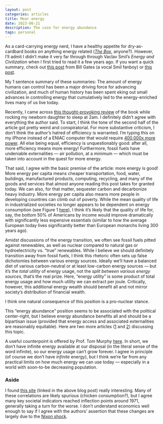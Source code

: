 ```yaml
---
layout: post
categories: articles
title: Moar energy
date: 2023-06-21
description: The case for energy abundance
tags: personal
---
```


As a card-carrying energy nerd, I have a healthy appetite for dry-as-cardbard books on anything energy related ([*The Box*](https://press.princeton.edu/books/paperback/9780691170817/the-box), anyone?). However, I’ll admit I didn’t make it very far through through Vaclav Smil’s *Energy and Civilization* when I first tried to read it a few years ago. If you want a quick summary, check out [this post](https://www.gatesnotes.com/Energy-and-Civilization) from Bill Gates (a vocal Smil fanboy) or [this post](https://www.resilience.org/stories/2017-06-21/energy-and-civilization-a-review/
).

My 1 sentence summary of these summaries: The amount of energy humans can control has been a major driving force for advancing civilization, and much of human history has been spent eking out small advances in controlling energy that cumulatively led to the energy-enriched lives many of us live today. 

Recently, I came across [this thought-provoking review](https://www.thepsmiths.com/p/review-energy-and-civilization-by) of the book while rocking my newborn daughter to sleep at 2am. I definitely didn’t agree with everything the author said. To start, I think the tone of the second half of the article got pretty weird and conspiratorial. For more substantive criticism, I don’t think the author’s hatred of efficiency is warranted. I’m typing this on my iPhone instead of a ENIAC computer that would require [400,000x more power](http://www.antiquetech.com/?page_id=1438). All else being equal, efficiency is unquestionably good: after all, more efficiency means more energy! Furthermore, fossil fuels have undeniable externalities — air pollution, at a minimum — which must be taken into account in the quest for more energy.

That said, I agree with the basic premise of the article: more energy is good! More energy per capita means cheaper transportation, food, water, buildings, manufactured products, computing, recycling, and many of the goods and services that almost anyone reading this post takes for granted today. We can also, for that matter, sequester carbon and decarbonize heavy industry. More energy per capita also means more people in developing countries can climb out of poverty. While the mean quality of life in industrialized societies no longer appears to be dependent on energy consumption (see Figure 1 [here](https://hdr.undp.org/content/energising-human-development)), I think it’s likely that the quality of life for, say, the bottom 50% of Americans by income would improve dramatically with significantly less expensive essentials (similar to how the average European today lives significantly better than European monarchs living 300 years ago).

Amidst discussions of the energy transition, we often see fossil fuels pitted against renewables, as well as nuclear compared to natural gas or hydroelectricity vs. “true” renewables. While I believe we should definitely transition away from fossil fuels, I think this rhetoric often sets up false dichotomies between various energy sources. Ideally we’ll have a balanced diet of various carbon-neutral or at least low-carbon energy sources — but it’s the *total utility* of energy usage, not the *split between various energy sources*, that’s the real prize. Here, “energy utility” is some product of total energy usage and how much utility we can extract per joule. Critically, however, this additional energy wealth should benefit all and not mirror society’s distribution of financial wealth.

I think one natural consequence of this position is a pro-nuclear stance.

This “energy abundance” position seems to be associated with the political center-right, but I believe energy abundance benefits all and should be a bipartisan issue (provided that energy access and associated externalities are reasonably equitable). Here are two more articles ([1](https://www.thecgo.org/research/energy-superabundance/) and [2](https://www.slowboring.com/p/energy-abundance)) discussing this topic.

A useful counterpoint is offered by Prof. Tom Murphy [here](https://dothemath.ucsd.edu/2011/07/galactic-scale-energy/). In short, we don’t have infinite energy available at our disposal (in the literal sense of the word infinite), so our energy usage can’t grow forever. I agree in principle (of course we don’t have *infinite* energy), but I think we’re far from any practical limits on how much energy we can use today — especially in a world with soon-to-be decreasing population.

### Aside

I found [this site](https://wtfhappenedin1971.com) (linked in the above blog post) really interesting. Many of these correlations are likely spurious (chicken consumption?), but I agree many key societal indicators reached inflection points around 1971, generally taking a turn for the worse. I don’t understand economics well enough to say if I agree with the authors’ assertion that these changes are largely due to the [Nixon shock](https://en.wikipedia.org/wiki/Nixon_shock).
